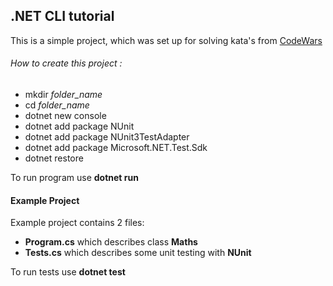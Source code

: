 ## .NET CLI tutorial
 This is a simple project, which was set up for solving kata's from [CodeWars](https://www.codewars.com/)

###### How to create this project :
 - mkdir *folder_name*
 - cd *folder_name*
 - dotnet new console
 - dotnet add package NUnit
 - dotnet add package NUnit3TestAdapter
 - dotnet add package Microsoft.NET.Test.Sdk
 - dotnet restore

To run program use **dotnet run**

 #### Example Project
 Example project contains 2 files:
  - **Program.cs** which describes class **Maths**
  - **Tests.cs** which describes some unit testing with **NUnit**

To run tests use **dotnet test**